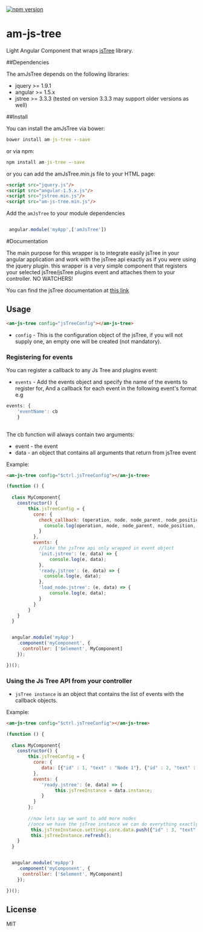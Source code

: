 
[![npm version](https://badge.fury.io/js/am-js-tree.svg)](https://badge.fury.io/js/am-js-tree)
 
am-js-tree
========

Light Angular Component that wraps [jsTree] library.


##Dependencies


The amJsTree depends on the following libraries:
*   jquery >= 1.9.1
*   angular >= 1.5.x
*   jstree >= 3.3.3 (tested on version 3.3.3 may support older versions as well)


##Install


You can install the amJsTree via bower:

```bat
bower install am-js-tree --save
```

or via npm:
```bat
npm install am-js-tree --save
```


or you can add the amJsTree.min.js file to your HTML page:
```html
<script src="jquery.js"/>
<script src="angular-1.5.x.js"/>
<script src="jstree.min.js"/>
<script src="am-js-tree.min.js"/>
```

Add the `amJsTree` to your module dependencies

```javascript

 angular.module('myApp',['amJsTree'])

```

#Documentation

The main purpose for this wrapper is to integrate easily jsTree in your angular application and work 
with the jsTree api exactly as if you were using the jquery plugin.
this wrapper is a very simple component that registers your selected jsTree/jsTree plugins event and attaches them to your controller.
NO WATCHERS!

You can find the jsTree documentation at [this link]

## Usage

```html
<am-js-tree config="jsTreeConfig"></am-js-tree>
```

* `config` - This is the configuration object of the jsTree, if you will not supply one, an empty one will be created (not mandatory).


### Registering for events
You can register a callback to any Js Tree and plugins event:

* `events` - Add the events object and specify the name of the events to register for, And a callback for each event 
in the following event's format e.g  
```javascript
events: {
    'eventName': cb 
    }
    
```
The cb function will always contain two arguments: 
* event - the event
* data - an object that contains all arguments that return from jsTree event
  

Example:
```html
<am-js-tree config="$ctrl.jsTreeConfig"></am-js-tree>
```

```javascript
(function () {
    
  class MyComponent{
    constructor() {
        this.jsTreeConfig = {
          core: {
            check_callback: (operation, node, node_parent, node_position, more) => {
              console.log(operation, node, node_parent, node_position, more);
            }
          },
          events: {
            //like the jsTree api only wrapped in event object
            'init.jstree': (e, data) => {
                console.log(e, data);
            },
            'ready.jstree': (e, data) => {
              console.log(e, data);
            },
            'load_node.jstree': (e, data) => {
                console.log(e, data);
            }
          }
        }
    }
  }


  angular.module('myApp')
    .component('myComponent', {
      controller: ['$element', MyComponent]
    });

})();
```

### Using the Js Tree API from your controller 
* `jsTree instance` is an object that contains the list of events with the callback objects.

Example:
```html
<am-js-tree config="$ctrl.jsTreeConfig"></am-js-tree>
```

```javascript
(function () {
    
  class MyComponent{
    constructor() {
        this.jsTreeConfig = {
          core: {
             data: [{"id" : 1, "text" : "Node 1"}, {"id" : 2, "text" : "Node 2"}];
          },
          events: {
             'ready.jstree': (e, data) => {
                  this.jsTreeInstance = data.instance;
             }
          }
        };
        
        //now lets say we want to add more nodes
        //once we have the jsTree instance we can do everything exactly as it appears in the jsTree docs
         this.jsTreeInstance.settings.core.data.push({"id" : 3, "text" : "Node 3"}, {"id" : 4, "text" : "Node 4"});
         this.jsTreeInstance.refresh();
    }
  }


  angular.module('myApp')
    .component('myComponent', {
      controller: ['$element', MyComponent]
    });

})();
```

License
----

MIT

[jsTree]:http://www.jstree.com/
[this link]:http://www.jstree.com/api/
